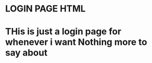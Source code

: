 <h1> LOGIN PAGE HTML <h1>

<p> THis is just a login page for whenever i want Nothing more to say about</p>

